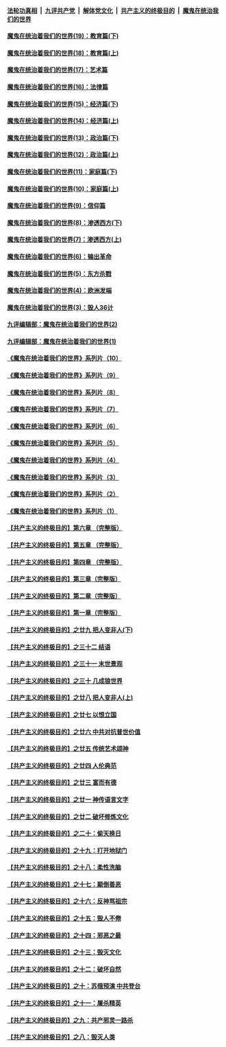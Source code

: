 

####  [法轮功真相](../../../../basic/blob/master/README.md?t=11031902) &nbsp;|&nbsp; [九评共产党](../../../../9ping.md/blob/master/README.md?t=11031902) &nbsp;|&nbsp; [解体党文化](../../../../jtdwh.md/blob/master/README.md?t=11031902)  &nbsp;|&nbsp; [共产主义的终极目的](../../../../gczydzjmd.md/blob/master/README.md?t=11031902) &nbsp;|&nbsp; [魔鬼在统治我们的世界](../../../../mgztzwmdsj.md/blob/master/README.md?t=11031902) 

#### [魔鬼在统治着我们的世界(19)：教育篇(下)](../pages/nsc422/n10564808.md?t=11031902) 

#### [魔鬼在统治着我们的世界(18)：教育篇(上)](../pages/nsc422/n10526970.md?t=11031902) 

#### [魔鬼在统治着我们的世界(17)：艺术篇](../pages/nsc422/n10499093.md?t=11031902) 

#### [魔鬼在统治着我们的世界(16)：法律篇](../pages/nsc422/n10485969.md?t=11031902) 

#### [魔鬼在统治着我们的世界(15)：经济篇(下)](../pages/nsc422/n10469975.md?t=11031902) 

#### [魔鬼在统治着我们的世界(14)：经济篇(上)](../pages/nsc422/n10457370.md?t=11031902) 

#### [魔鬼在统治着我们的世界(13)：政治篇(下)](../pages/nsc422/n10448270.md?t=11031902) 

#### [魔鬼在统治着我们的世界(12)：政治篇(上)](../pages/nsc422/n10444576.md?t=11031902) 

#### [魔鬼在统治着我们的世界(11)：家庭篇(下)](../pages/nsc422/n10440961.md?t=11031902) 

#### [魔鬼在统治着我们的世界(10)：家庭篇(上)](../pages/nsc422/n10435448.md?t=11031902) 

#### [魔鬼在统治着我们的世界(9)：信仰篇](../pages/nsc422/n10432159.md?t=11031902) 

#### [魔鬼在统治着我们的世界(8)：渗透西方(下)](../pages/nsc422/n10429603.md?t=11031902) 

#### [魔鬼在统治着我们的世界(7)：渗透西方(上)](../pages/nsc422/n10426013.md?t=11031902) 

#### [魔鬼在统治着我们的世界(6)：输出革命](../pages/nsc422/n10421536.md?t=11031902) 

#### [魔鬼在统治着我们的世界(5)：东方杀戮](../pages/nsc422/n10417707.md?t=11031902) 

#### [魔鬼在统治着我们的世界(4)：欧洲发端](../pages/nsc422/n10414890.md?t=11031902) 

#### [魔鬼在统治着我们的世界(3)：毁人36计](../pages/nsc422/n10411583.md?t=11031902) 

#### [九评编辑部：魔鬼在统治着我们的世界(2)](../pages/nsc422/n10410036.md?t=11031902) 

#### [九评编辑部：魔鬼在统治着我们的世界(1)](../pages/nsc422/n10406825.md?t=11031902) 

#### [《魔鬼在统治着我们的世界》系列片（10）](../pages/nsc422/n12292670.md?t=11031902) 

#### [《魔鬼在统治着我们的世界》系列片（9）](../pages/nsc422/n12290859.md?t=11031902) 

#### [《魔鬼在统治着我们的世界》系列片（8）](../pages/nsc422/n12287445.md?t=11031902) 

#### [《魔鬼在统治着我们的世界》系列片（7）](../pages/nsc422/n12283425.md?t=11031902) 

#### [《魔鬼在统治着我们的世界》系列片（6）](../pages/nsc422/n12282314.md?t=11031902) 

#### [《魔鬼在统治着我们的世界》系列片（5）](../pages/nsc422/n12281419.md?t=11031902) 

#### [《魔鬼在统治着我们的世界》系列片（4）](../pages/nsc422/n12274024.md?t=11031902) 

#### [《魔鬼在统治着我们的世界》系列片（3）](../pages/nsc422/n12271322.md?t=11031902) 

#### [《魔鬼在统治着我们的世界》系列片（2）](../pages/nsc422/n12269049.md?t=11031902) 

#### [《魔鬼在统治着我们的世界》系列片（1）](../pages/nsc422/n12267575.md?t=11031902) 

#### [【共产主义的终极目的】第六章 （完整版）](../pages/nsc422/n11428913.md?t=11031902) 

#### [【共产主义的终极目的】第五章 （完整版）](../pages/nsc422/n11428912.md?t=11031902) 

#### [【共产主义的终极目的】第四章 （完整版）](../pages/nsc422/n11428907.md?t=11031902) 

#### [【共产主义的终极目的】第三章（完整版）](../pages/nsc422/n11428848.md?t=11031902) 

#### [【共产主义的终极目的】第二章（完整版）](../pages/nsc422/n11428831.md?t=11031902) 

#### [【共产主义的终极目的】第一章（完整版）](../pages/nsc422/n11417651.md?t=11031902) 

#### [【共产主义的终极目的】之廿九 把人变非人(下)](../pages/nsc422/n11344140.md?t=11031902) 

#### [【共产主义的终极目的】之三十二 结语](../pages/nsc422/n11360535.md?t=11031902) 

#### [【共产主义的终极目的】之三十一 末世景观](../pages/nsc422/n11351129.md?t=11031902) 

#### [【共产主义的终极目的】之三十 几成狼世界](../pages/nsc422/n11348280.md?t=11031902) 

#### [【共产主义的终极目的】之廿八 把人变非人(上)](../pages/nsc422/n11340492.md?t=11031902) 

#### [【共产主义的终极目的】之廿七 以恨立国](../pages/nsc422/n11336944.md?t=11031902) 

#### [【共产主义的终极目的】之廿六 中共对抗普世价值](../pages/nsc422/n11324785.md?t=11031902) 

#### [【共产主义的终极目的】之廿五 传统艺术颂神](../pages/nsc422/n11296396.md?t=11031902) 

#### [【共产主义的终极目的】之廿四 人伦典范](../pages/nsc422/n11296397.md?t=11031902) 

#### [【共产主义的终极目的】之廿三 富而有德](../pages/nsc422/n11283598.md?t=11031902) 

#### [【共产主义的终极目的】之廿一 神传语言文字](../pages/nsc422/n11263265.md?t=11031902) 

#### [【共产主义的终极目的】之廿二 破坏修炼文化](../pages/nsc422/n11245728.md?t=11031902) 

#### [【共产主义的终极目的】之二十：偷天换日](../pages/nsc422/n11238846.md?t=11031902) 

#### [【共产主义的终极目的】之十九：打开地狱门](../pages/nsc422/n11206376.md?t=11031902) 

#### [【共产主义的终极目的】之十八：柔性洗脑](../pages/nsc422/n11199994.md?t=11031902) 

#### [【共产主义的终极目的】之十七：颠倒善恶](../pages/nsc422/n11179782.md?t=11031902) 

#### [【共产主义的终极目的】之十六：反神骂祖宗](../pages/nsc422/n11166798.md?t=11031902) 

#### [【共产主义的终极目的】之十五：毁人不倦](../pages/nsc422/n11166792.md?t=11031902) 

#### [【共产主义的终极目的】之十四：邪恶之最](../pages/nsc422/n11150249.md?t=11031902) 

#### [【共产主义的终极目的】之十三：毁灭文化](../pages/nsc422/n11135227.md?t=11031902) 

#### [【共产主义的终极目的】之十二：破坏自然](../pages/nsc422/n11135214.md?t=11031902) 

#### [【共产主义的终极目的】之十：苏俄预演 中共登台](../pages/nsc422/n11118424.md?t=11031902) 

#### [【共产主义的终极目的】之十一：屠杀精英](../pages/nsc422/n11118442.md?t=11031902) 

#### [【共产主义的终极目的】之九：共产邪灵一路杀](../pages/nsc422/n11114139.md?t=11031902) 

#### [【共产主义的终极目的】之八：毁灭人类](../pages/nsc422/n11108503.md?t=11031902) 

